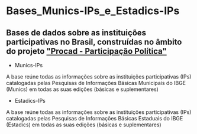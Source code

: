 # Bases_Munics-IPs_e_Estadics-IPs

## Bases de dados sobre as instituições participativas no Brasil, construídas no âmbito do projeto ["Procad - Participação Política"](https://participacaopolitica.cfh.ufsc.br/)

- Munics-IPs

A base reúne todas as informações sobre as instituições participativas (IPs) catalogadas pelas Pesquisas de Informações Básicas Municipais do IBGE (Munics) em todas as suas edições (básicas e suplementares)

- Estadics-IPs

A base reúne todas as informações sobre as instituições participativas (IPs) catalogadas pelas Pesquisas de Informações Básicas Estaduais do IBGE (Estadics) em todas as suas edições (básicas e suplementares)

